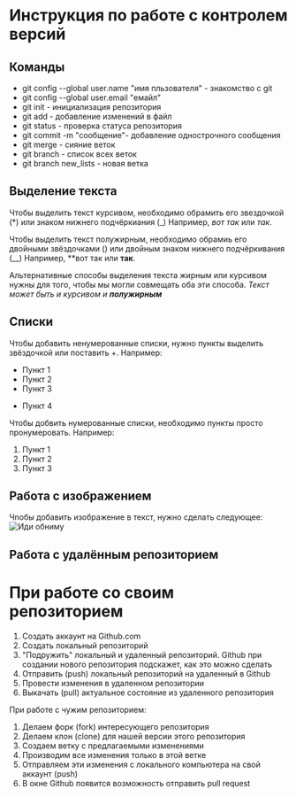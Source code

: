 # Инструкция по работе с контролем версий

## Команды

* git config --global user.name "имя пльзователя" - знакомство с git
* git config --global user.email "емайл"
* git init - инициализация репозитория
* git add - добавление изменений в файл
* git status - проверка статуса репозитория
* git commit -m "сообщение"- добавление однострочного сообщения
* git merge - сияние веток
* git branch - список всех веток
* git branch new_lists - новая ветка

## Выделение текста 

Чтобы выделить текст курсивом, необходимо обрамить его звездочкой (*) или знаком нижнего подчёркиания (_) Например, *вот так* или _так_.

Чтобы выделить текст полужирным, необходимо обрамиь его двойными звёздочками () или двойным знаком нижнего подчёркивания (__) Например, **вот так или __так__.

Альтернативные способы выделения текста жирным или курсивом нужны для того, чтобы мы могли совмещать оба эти способа. _Текст может быть и курсивом и **полужирным**_

## Списки

Чтобы добавить ненумерованные списки, нужно пункты выделить звёздочкой или поставить +. Например:

* Пункт 1
* Пункт 2 
* Пункт 3
+ Пункт 4

Чтобы добвить нумерованные списки, необходимо пункты просто пронумеровать. Например: 

1. Пункт 1
2. Пункт 2
3. Пункт 3

## Работа с изображением

Чnобы добавить изображение в текст, нужно сделать следующее: ![Иди обниму](115.jpg)

## Работа с удалённым репозиторием

# При работе со своим репозиторием

1. Создать аккаунт на Github.com
2. Создать локальный репозиторий
3. "Подружить" локальный и удаленный репозиторий. Github при создании нового репозитория подскажет, как это можно сделать
4. Отправить (push) локальный репозиторий на удаленный в Github
5. Провести изменения в удаленном репозитории
6. Выкачать (pull) актуальное состояние из удаленного репозитория

При работе с чужим репозиторием:

1. Делаем форк (fork) интересующего репозитория
2. Делаем клон (clone) для нашей версии этого репозитория
3. Создаем ветку с предлагаемыми изменениями
4. Производим все изменения только в этой ветке
5. Отправляем эти изменения с локального компьютера на свой аккаунт (push)
6. В окне Github  появится возможность отправить pull request